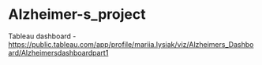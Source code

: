 # Alzheimer-s_project

Tableau dashboard - https://public.tableau.com/app/profile/mariia.lysiak/viz/Alzheimers_Dashboard/Alzheimersdashboardpart1

